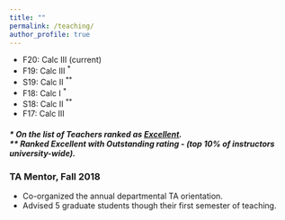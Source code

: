 ```yaml
---
title: ""
permalink: /teaching/
author_profile: true
---
```


* F20: Calc III (current)
* F19: Calc III <sup>*</sup>
* S19: Calc II <sup>**</sup>
* F18: Calc I <sup>*</sup>    
* S18: Calc II <sup>**</sup>
* F17: Calc III       

  

##### * On the list of Teachers ranked as <a href="https://citl.illinois.edu/citl-101/measurement-evaluation/teaching-evaluation/teaching-evaluations(ices)/teachers-ranked-as-excellent" target="_blank"> Excellent</a>.<br> ** Ranked Excellent with <i>Outstanding</i> rating - (top 10% of instructors university-wide).

### TA Mentor, Fall 2018
   * Co-organized the annual departmental TA orientation.
   * Advised 5 graduate students though their first semester of teaching.
